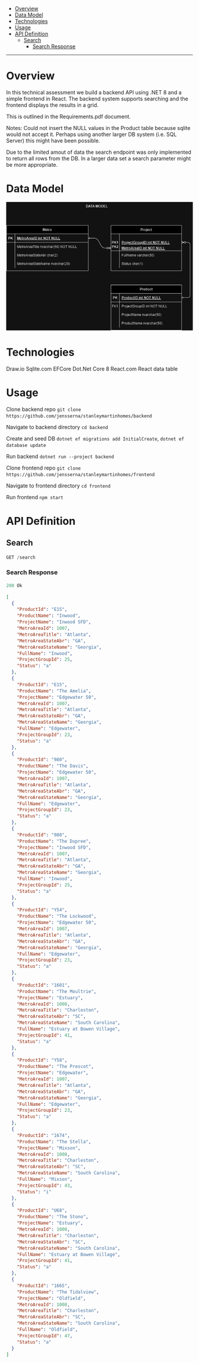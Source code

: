 - [Overview](#overview)
- [Data Model](#data-model)
- [Technologies](#technologies)
- [Usage](#usage)
- [API Definition](#api-definition)
  - [Search](#search)
    - [Search Response](#search-response)

---

# Overview

In this technical assessment we build a backend API using .NET 8 and a simple frontend in React.
The backend system supports searching and the frontend displays the results in a grid.

This is outlined in the Requirements.pdf document.

Notes: Could not insert the NULL values in the Product table because sqlite would not
      accept it.  Perhaps using another larger DB system (i.e. SQL Server) this might
      have been possible.

Due to the limited amout of data the search endpoint was only implemented to return
all rows from the DB.  In a larger data set a search parameter might be more
appropriate.

# Data Model

<div align="left">

<img src="DataModel.png" alt="drawing" width="700px"/>

</div>

# Technologies

Draw.io
Sqlite.com
EFCore
Dot.Net Core 8
React.com
React data table


# Usage

Clone backend repo `git clone https://github.com/jensserna/stanleymartinhomes/backend`

Navigate to backend directory `cd backend`

Create and seed DB `dotnet ef migrations add InitialCreate`, `dotnet ef database update`

Run backend `dotnet run --project backend`

Clone frontend repo `git clone https://github.com/jensserna/stanleymartinhomes/frontend`

Navigate to frontend directory `cd frontend`

Run frontend `npm start`



# API Definition


## Search

```js
GET /search
```

### Search Response

```js
200 Ok
```

```json
[
  {
    "ProductId": "E15",
    "ProductName": "Inwood",
    "ProjectName": "Inwood SFD",
    "MetroAreaId": 1007,
    "MetroAreaTitle": "Atlanta",
    "MetroAreaStateAbr": "GA",
    "MetroAreaStateName": "Georgia",
    "FullName": "Inwood",
    "ProjectGroupId": 25,
    "Status": "a"
  },
  {
    "ProductId": "E15",
    "ProductName": "The Amelia",
    "ProjectName": "Edgewater 50",
    "MetroAreaId": 1007,
    "MetroAreaTitle": "Atlanta",
    "MetroAreaStateAbr": "GA",
    "MetroAreaStateName": "Georgia",
    "FullName": "Edgewater",
    "ProjectGroupId": 23,
    "Status": "a"
  },
  {
    "ProductId": "980",
    "ProductName": "The Davis",
    "ProjectName": "Edgewater 50",
    "MetroAreaId": 1007,
    "MetroAreaTitle": "Atlanta",
    "MetroAreaStateAbr": "GA",
    "MetroAreaStateName": "Georgia",
    "FullName": "Edgewater",
    "ProjectGroupId": 23,
    "Status": "a"
  },
  {
    "ProductId": "980",
    "ProductName": "The Dupree",
    "ProjectName": "Inwood SFD",
    "MetroAreaId": 1007,
    "MetroAreaTitle": "Atlanta",
    "MetroAreaStateAbr": "GA",
    "MetroAreaStateName": "Georgia",
    "FullName": "Inwood",
    "ProjectGroupId": 25,
    "Status": "a"
  },
  {
    "ProductId": "Y54",
    "ProductName": "The Lockwood",
    "ProjectName": "Edgewater 50",
    "MetroAreaId": 1007,
    "MetroAreaTitle": "Atlanta",
    "MetroAreaStateAbr": "GA",
    "MetroAreaStateName": "Georgia",
    "FullName": "Edgewater",
    "ProjectGroupId": 23,
    "Status": "a"
  },
  {
    "ProductId": "1601",
    "ProductName": "The Moultrie",
    "ProjectName": "Estuary",
    "MetroAreaId": 1008,
    "MetroAreaTitle": "Charleston",
    "MetroAreaStateAbr": "SC",
    "MetroAreaStateName": "South Carolina",
    "FullName": "Estuary at Bowen Village",
    "ProjectGroupId": 41,
    "Status": "a"
  },
  {
    "ProductId": "Y58",
    "ProductName": "The Prescot",
    "ProjectName": "Edgewater",
    "MetroAreaId": 1007,
    "MetroAreaTitle": "Atlanta",
    "MetroAreaStateAbr": "GA",
    "MetroAreaStateName": "Georgia",
    "FullName": "Edgewater",
    "ProjectGroupId": 23,
    "Status": "a"
  },
  {
    "ProductId": "1674",
    "ProductName": "The Stella",
    "ProjectName": "Mixson",
    "MetroAreaId": 1008,
    "MetroAreaTitle": "Charleston",
    "MetroAreaStateAbr": "SC",
    "MetroAreaStateName": "South Carolina",
    "FullName": "Mixson",
    "ProjectGroupId": 43,
    "Status": "i"
  },
  {
    "ProductId": "U68",
    "ProductName": "The Stono",
    "ProjectName": "Estuary",
    "MetroAreaId": 1008,
    "MetroAreaTitle": "Charleston",
    "MetroAreaStateAbr": "SC",
    "MetroAreaStateName": "South Carolina",
    "FullName": "Estuary at Bowen Village",
    "ProjectGroupId": 41,
    "Status": "a"
  },
  {
    "ProductId": "1665",
    "ProductName": "The Tidalview",
    "ProjectName": "Oldfield",
    "MetroAreaId": 1008,
    "MetroAreaTitle": "Charleston",
    "MetroAreaStateAbr": "SC",
    "MetroAreaStateName": "South Carolina",
    "FullName": "Oldfield",
    "ProjectGroupId": 47,
    "Status": "a"
  }
]
```